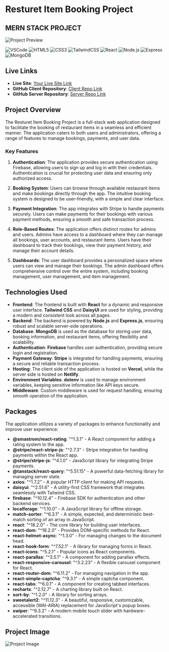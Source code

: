 # Resturet Item Booking Project
## MERN STACK PROJECT

![Project Preview](https://encrypted-tbn0.gstatic.com/images?q=tbn:ANd9GcRWX49ucc3FbbA4pYBRytRz-oCG-pSSIc347Q&s)

![VSCode](https://img.shields.io/badge/VSCode-007ACC?logo=visual-studio-code&logoColor=white)
![HTML5](https://img.shields.io/badge/HTML5-E34F26?logo=html5&logoColor=white)
![CSS3](https://img.shields.io/badge/CSS3-1572B6?logo=css3&logoColor=white)
![TailwindCSS](https://img.shields.io/badge/TailwindCSS-38B2AC?logo=tailwind-css&logoColor=white)
![React](https://img.shields.io/badge/React-61DAFB?logo=react&logoColor=black)
![Node.js](https://img.shields.io/badge/Node.js-339933?logo=node.js&logoColor=white)
![Express](https://img.shields.io/badge/Express-000000?logo=express&logoColor=white)
![MongoDB](https://img.shields.io/badge/MongoDB-47A248?logo=mongodb&logoColor=white)

## Live Links
- **Live Site**: [Your Live Site Link](https://your-live-site-link.com)
- **GitHub Client Repository**: [Client Repo Link](https://github.com/your-username/client-repo-link)
- **GitHub Server Repository**: [Server Repo Link](https://github.com/your-username/server-repo-link)

## Project Overview
The Resturet Item Booking Project is a full-stack web application designed to facilitate the booking of restaurant items in a seamless and efficient manner. The application caters to both users and administrators, offering a range of features to manage bookings, payments, and user data.

### Key Features
1. **Authentication**: The application provides secure authentication using Firebase, allowing users to sign up and log in with their credentials. Authentication is crucial for protecting user data and ensuring only authorized access.

2. **Booking System**: Users can browse through available restaurant items and make bookings directly through the app. The intuitive booking system is designed to be user-friendly, with a simple and clear interface.

3. **Payment Integration**: The app integrates with Stripe to handle payments securely. Users can make payments for their bookings with various payment methods, ensuring a smooth and safe transaction process.

4. **Role-Based Routes**: The application offers distinct routes for admins and users. Admins have access to a dashboard where they can manage all bookings, user accounts, and restaurant items. Users have their dashboard to track their bookings, view their payment history, and manage their account details.

5. **Dashboards**: The user dashboard provides a personalized space where users can view and manage their bookings. The admin dashboard offers comprehensive control over the entire system, including booking management, user management, and item management.

## Technologies Used
- **Frontend**: The frontend is built with **React** for a dynamic and responsive user interface. **Tailwind CSS** and **DaisyUI** are used for styling, providing a modern and consistent look across all pages.
- **Backend**: The backend is powered by **Node.js** and **Express.js**, ensuring robust and scalable server-side operations.
- **Database**: **MongoDB** is used as the database for storing user data, booking information, and restaurant items, offering flexibility and scalability.
- **Authentication**: **Firebase** handles user authentication, providing secure login and registration.
- **Payment Gateway**: **Stripe** is integrated for handling payments, ensuring a secure and reliable transaction process.
- **Hosting**: The client side of the application is hosted on **Vercel**, while the server side is hosted on **Netlify**.
- **Environment Variables**: **dotenv** is used to manage environment variables, keeping sensitive information like API keys secure.
- **Middleware**: Custom middleware is used for request handling, ensuring smooth operation of the application.

## Packages
The application utilizes a variety of packages to enhance functionality and improve user experience:

- **@smastrom/react-rating**: "^1.3.1" - A React component for adding a rating system to the app.
- **@stripe/react-stripe-js**: "^2.7.3" - Stripe integration for handling payments within the React app.
- **@stripe/stripe-js**: "^4.1.0" - JavaScript library for integrating Stripe payments.
- **@tanstack/react-query**: "^5.51.15" - A powerful data-fetching library for managing server state.
- **axios**: "^1.7.2" - A popular HTTP client for making API requests.
- **daisyui**: "^2.51.6" - A utility-first CSS framework that integrates seamlessly with Tailwind CSS.
- **firebase**: "^10.12.4" - Firebase SDK for authentication and other backend services.
- **localforage**: "^1.10.0" - A JavaScript library for offline storage.
- **match-sorter**: "^6.3.1" - A simple, expected, and deterministic best-match sorting of an array in JavaScript.
- **react**: "^18.2.0" - The core library for building user interfaces.
- **react-dom**: "^18.2.0" - Provides DOM-specific methods for React.
- **react-helmet-async**: "^1.3.0" - For managing changes to the document head.
- **react-hook-form**: "^7.52.1" - A library for managing forms in React.
- **react-icons**: "^5.2.1" - Popular icons as React components.
- **react-parallax**: "^3.5.1" - A component for adding parallax effects.
- **react-responsive-carousel**: "^3.2.23" - A flexible carousel component for React.
- **react-router-dom**: "^6.11.2" - For managing navigation in the app.
- **react-simple-captcha**: "^9.3.1" - A simple captcha component.
- **react-tabs**: "^6.0.1" - A component for creating tabbed interfaces.
- **recharts**: "^2.12.7" - A charting library built on React.
- **sort-by**: "^1.2.0" - A library for sorting arrays.
- **sweetalert2**: "^11.12.3" - A beautiful, responsive, customizable, accessible (WAI-ARIA) replacement for JavaScript's popup boxes.
- **swiper**: "^9.3.2" - A modern mobile touch slider with hardware-accelerated transitions.

## Project Image
![Project Image](./A_vibrant,_modern_web_application_interface_showin.png)

